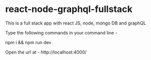 # react-node-graphql-fullstack
This is a full stack app with react JS, node, mongo DB and graphQL

Type the following commands in your command line -

npm i && npm run dev

Open the url at - http://localhost:4000/

